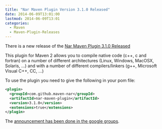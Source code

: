 ```yaml
---
title: "Nar Maven Plugin Version 3.1.0 Released"
date: 2014-06-09T13:01:00
lastmod: 2014-06-09T13:01
categories:
  - Maven
  - Maven-Plugin-Releases
---
```

There is a new release of the [Nar Maven Plugin 3.1.0 Released](http://maven-nar.github.io/)

This plugin for Maven 2 allows you to compile native code (c++, c and fortran)
on a number of different architectures (Linux, Windows, MacOSX, Solaris, ...)
and with a number of different compilers/linkers (g++, Microsoft Visual C++,
CC, ...)

To use the plugin you need to give the following in your pom file:

```xml
<plugin>
  <groupId>com.github.maven-nar</groupId>
  <artifactId>nar-maven-plugin</artifactId>
  <version>3.1.0</version>
  <extensions>true</extensions>
</plugin>
```

The [announcement has been done in the google groups](https://groups.google.com/forum/#!topic/maven-nar/aZrgbxHN9sY).

